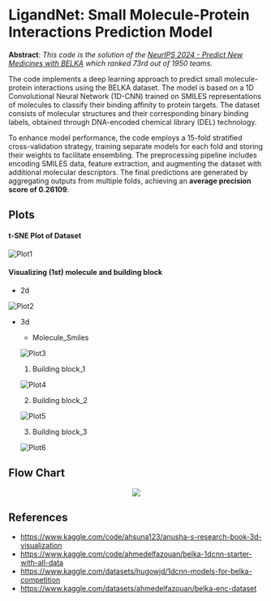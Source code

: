 # **LigandNet**: Small Molecule-Protein Interactions Prediction Model 

**Abstract**: *This code is the solution of the [NeurIPS 2024 - Predict New Medicines with BELKA](https://www.kaggle.com/competitions/leash-BELKA/overview) which ranked 73rd out of 1950 teams*. 

The code implements a deep learning approach to predict small molecule-protein interactions using the BELKA dataset. The model is based on a 1D Convolutional Neural Network (1D-CNN) trained on SMILES representations of molecules to classify their binding affinity to protein targets. The dataset consists of molecular structures and their corresponding binary binding labels, obtained through DNA-encoded chemical library (DEL) technology.

To enhance model performance, the code employs a 15-fold stratified cross-validation strategy, training separate models for each fold and storing their weights to facilitate ensembling. The preprocessing pipeline includes encoding SMILES data, feature extraction, and augmenting the dataset with additional molecular descriptors. The final predictions are generated by aggregating outputs from multiple folds, achieving an **average precision score of 0.26109**.


## Plots

#### t-SNE Plot of Dataset
![Plot1](./img/tsne_plot.png)

#### Visualizing (1st) molecule and building block
- 2d
  
![Plot2](./img/first_data_plot.png)

- 3d

  - Molecule_Smiles
    
  ![Plot3](./img/msimile.png)

  1. Building block_1
     
  ![Plot4](./img/bb1.png)

  2. Building block_2
     
  ![Plot5](./img/bb2.png)

  3. Building block_3
     
  ![Plot6](./img/bb3.png)


## Flow Chart

<p align="center">
  <img src="./img/ligandarch.png">
</p>


## References

- https://www.kaggle.com/code/ahsuna123/anusha-s-research-book-3d-visualization
- https://www.kaggle.com/code/ahmedelfazouan/belka-1dcnn-starter-with-all-data
- https://www.kaggle.com/datasets/hugowjd/1dcnn-models-for-belka-competition
- https://www.kaggle.com/datasets/ahmedelfazouan/belka-enc-dataset
